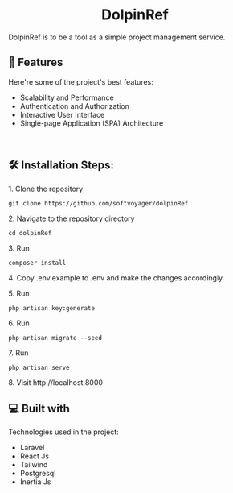 <h1 align="center" id="title">DolpinRef</h1>

<p id="description">DolpinRef is to be a tool as a simple project management service.</p>

<h2>🧐 Features</h2>

Here're some of the project's best features:

*   Scalability and Performance
*   Authentication and Authorization
*   Interactive User Interface
*   Single-page Application (SPA) Architecture
<br >
<h2>🛠️ Installation Steps:</h2>

<p>1. Clone the repository</p>

```
git clone https://github.com/softvoyager/dolpinRef
```

<p>2. Navigate to the repository directory</p>

```
cd dolpinRef
```

<p>3. Run</p>

```
composer install
```

<p>4. Copy .env.example to .env and make the changes accordingly</p>

<p>5. Run</p>

```
php artisan key:generate
```

<p>6. Run</p>

```
php artisan migrate --seed
```

<p>7. Run</p>

```
php artisan serve
```

<p>8. Visit http://localhost:8000</p>

  
  
<h2>💻 Built with</h2>

Technologies used in the project:

*   Laravel
*   React Js
*   Tailwind
*   Postgresql
*   Inertia Js
